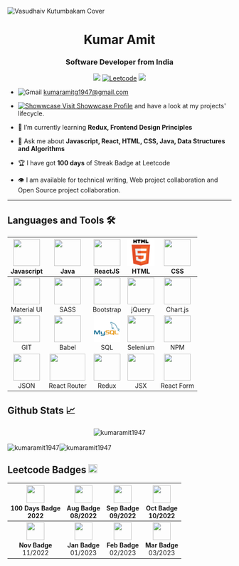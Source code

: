 ![Vasudhaiv Kutumbakam Cover](https://user-images.githubusercontent.com/39863626/230668711-1d40ebc2-e90f-4aa8-9ab3-59206ac0786d.png)

<h1 align="center">Kumar Amit</h1>
<h3 align="center">Software Developer from India</h3>
<div align="center"> 
  <a href="https://kumaramit1947.hashnode.dev/" target="_blank"><img src="https://img.shields.io/badge/Hashnode-2962FF?style=for-the-badge&logo=hashnode&logoColor=white"/></a>
  <a href="https://www.leetcode.com/kumaramit1947" target="_blank"><img src="https://img.shields.io/badge/-LeetCode-FFA116?style=for-the-badge&logo=LeetCode&logoColor=black" alt="Leetcode" /></a>
  <a href="https://www.linkedin.com/in/kumaramit1947"><img src="https://img.shields.io/badge/LinkedIn-0077B5?style=for-the-badge&logo=linkedin&logoColor=white"/></a>
</div>

- <img src="https://www.logo.wine/a/logo/Gmail/Gmail-Logo.wine.svg" height="20" width="20" alt="Gmail" /> <span height="50px">kumaramitg1947@gmail.com</span>
- <a href="https://www.showwcase.com/kumaramit1947" target="_blank"><img src="https://media.licdn.com/dms/image/C4E0BAQEQ8GtXpihTlA/company-logo_200_200/0/1633746807779?e=2147483647&v=beta&t=Q78zCmTAjAG1dY08IB6YfD2zCOfrpWSqsvKqlnm1agU" height="20" width="20" alt="Showwcase" /> Visit Showwcase Profile</a> <span> and have a look at my projects' lifecycle.</span>

- 🌱 I’m currently learning **Redux, Frontend Design Principles**
- 💬 Ask me about **Javascript, React, HTML, CSS, Java, Data Structures and Algorithms**
- 🏆 I have got **100 days** of Streak Badge at Leetcode
-  :eye: I am available for technical writing, Web project collaboration and Open Source project collaboration.


**********************************************************
## Languages and Tools 🛠
<div align="center">

| <div><div align="center"><img height="60" width="60" src="https://knowbility.org/media/pages/blog/the-myth-of-javascript-accessibility/fc4717b7ec-1662134552/javascriptlogosmall.png"/></div><div align="center">Javascript</div></div> | <div><div align="center"><img height="60" width="60" src="https://img.icons8.com/color/512/java-coffee-cup-logo--v1.png"/></div><div align="center">Java</div></div>                           | <div><div align="center"><img height="60" width="60" src="https://cdn4.iconfinder.com/data/icons/logos-3/600/React.js_logo-512.png"/></div><div align="center">ReactJS</div></div>                      | <div><div align="center"><img height="60" width="60" src="https://raw.githubusercontent.com/devicons/devicon/master/icons/html5/html5-original-wordmark.svg"/></div><div align="center">HTML</div></div>                     | <div><div align="center"><img height="60" width="60" src="https://cdn.freebiesupply.com/logos/large/2x/css3-logo-png-transparent.png"/></div><div align="center">CSS</div></div>                        |
|:---------------------------------------------------------------------------------------------------------------------------------------------------------------------------------------------------------------------------------------:|------------------------------------------------------------------------------------------------------------------------------------------------------------------------------------------------|---------------------------------------------------------------------------------------------------------------------------------------------------------------------------------------------------------|------------------------------------------------------------------------------------------------------------------------------------------------------------------------------------------------------------------------------|---------------------------------------------------------------------------------------------------------------------------------------------------------------------------------------------------------|
| <div><div align="center"><img height="60" width="60" src="https://www.pngitem.com/pimgs/m/577-5779757_react-material-ui-logo-hd-png-download.png"/></div><div align="center">Material UI</div></div>                                    | <div><div align="center"><img height="60" width="60" src="https://www.pngkit.com/png/detail/377-3771972_sass.png"/></div><div align="center">SASS</div></div>                                  | <div><div align="center"><img height="60" width="60" src="https://getbootstrap.com/docs/5.3/assets/brand/bootstrap-logo-shadow.png"/></div><div align="center">Bootstrap</div></div>                    | <div><div align="center"><img height="60" width="60" src="https://w7.pngwing.com/pngs/1004/13/png-transparent-jquery-hd-logo.png"/></div><div align="center">jQuery</div></div>                                              | <div><div align="center"><img height="60" width="60" src="https://www.chartjs.org/img/chartjs-logo.svg"/></div><div align="center">Chart.js</div></div>                                                 |
| <div><div align="center"><img height="60" width="60" src="https://www.vectorlogo.zone/logos/git-scm/git-scm-icon.svg"/></div><div align="center">GIT</div></div>                                                                        | <div><div align="center"><img height="60" width="60" src="https://www.vectorlogo.zone/logos/babeljs/babeljs-icon.svg"/></div><div align="center">Babel</div></div>                             | <div><div align="center"><img height="60" width="60" src="https://raw.githubusercontent.com/devicons/devicon/master/icons/mysql/mysql-original-wordmark.svg"/></div><div align="center">SQL</div></div> | <div><div align="center"><img height="60" width="60" src="https://raw.githubusercontent.com/detain/svg-logos/780f25886640cef088af994181646db2f6b1a3f8/svg/selenium-logo.svg"/></div><div align="center">Selenium</div></div> | <div><div align="center"><img height="60" width="60" src="https://cdn.freebiesupply.com/logos/thumbs/2x/npm-logo.png"/></div><div align="center">NPM</div></div>                                        |
| <div><div align="center"><img height="60" width="60" src="https://stack-icons.showwcase.com/JSON.png"/></div><div align="center">JSON</div></div>                                                                                       | <div><div align="center"><img height="60" width="80" src="https://static-00.iconduck.com/assets.00/react-router-icon-512x279-zswz065s.png"/></div><div align="center">React Router</div></div> | <div><div align="center"><img height="60" width="60" src="https://raw.githubusercontent.com/reduxjs/redux/master/logo/logo.png"/></div><div align="center">Redux</div></div>                            | <div><div align="center"><img height="60" width="60" src="https://raw.githubusercontent.com/jsx-ir/logo/master/jsx.png"/></div><div align="center">JSX</div></div>                                                           | <div><div align="center"><img height="60" width="60" src="https://publiuslogic.com/static/a3f4d53fc7b235c15718fbd5e7fbd080/dd45a/react-hook-form.png"/></div><div align="center">React Form</div></div> |

</div>

## Github Stats 📈
<div align="center"><img align="center" src="https://github-readme-stats.vercel.app/api/top-langs?username=kumaramit1947&theme=shades-of-purple&show_icons=true&locale=en&layout=compact" alt="kumaramit1947" /></div>
</br>

<div>
<img align="left" src="https://github-readme-stats.vercel.app/api?username=kumaramit1947&theme=shades-of-purple&show_icons=true&locale=en" alt="kumaramit1947" />
<img src="https://github-readme-streak-stats.herokuapp.com/?user=kumaramit1947&theme=shades-of-purple" alt="kumaramit1947" />
</div>


## Leetcode Badges <img src="https://cdn.iconscout.com/icon/free/png-256/leetcode-3521542-2944960.png" height="20" width="20"/>
<div align="center">
  
 
| <div><div align="center"><img height="40" width="40" src="https://leetcode.com/static/images/badges/2022/lg/2022-annual-100.png"/></div><div align="center"><b>100 Days Badge</b></div><div align="center">2022</div></div> | <div><div align="center"><img height="40" width="40" src="https://leetcode.com/static/images/badges/dcc-2022-8.png"/></div><div align="center"><b>Aug Badge</b></div><div align="center">08/2022</div></div> | <div><div align="center"><img height="40" width="40" src="https://leetcode.com/static/images/badges/dcc-2022-9.png"/></div><div align="center"><b>Sep Badge</b></div><div align="center">09/2022</div></div> | <div><div align="center"><img height="40" width="40" src="https://leetcode.com/static/images/badges/dcc-2022-10.png"/></div><div align="center"><b>Oct Badge</b></div><div align="center">10/2022</div></div> |
|---|---|---|---|
| <div><div align="center"><img height="40" width="40" src="https://leetcode.com/static/images/badges/dcc-2022-11.png"/></div><div align="center"><b>Nov Badge</b></div><div align="center">11/2022</div></div> | <div><div align="center"><img height="40" width="40" src="https://leetcode.com/static/images/badges/dcc-2023-1.png"/></div><div align="center"><b>Jan Badge</b></div><div align="center">01/2023</div></div> | <div><div align="center"><img height="40" width="40" src="https://leetcode.com/static/images/badges/dcc-2023-2.png"/></div><div align="center"><b>Feb Badge</b></div><div align="center">02/2023</div></div> | <div><div align="center"><img height="40" width="40" src="https://leetcode.com/static/images/badges/dcc-2023-3.png"/></div><div align="center"><b>Mar Badge</b></div><div align="center">03/2023</div></div> |
 
 
</div>
